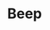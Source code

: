 ---
blog: https://justbeepit.com/blog
instagram: https://instagram.com/just_beep_it
linkedin: https://linkedin.com/company/justbeepit
logohandle: justbeepit
sort: beep
title: Beep
twitter: https://x.com/just_beep_it
website: https://www.justbeepit.com/
youtube: https://youtube.com/@Just_Beep_It
---